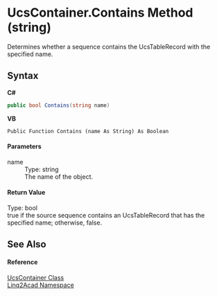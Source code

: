 # UcsContainer.Contains Method (string)
 

Determines whether a sequence contains the UcsTableRecord with the specified name.

## Syntax

**C#**<br />
``` C#
public bool Contains(string name)
```

**VB**<br />
``` VB
Public Function Contains (name As String) As Boolean
```


#### Parameters
<dl><dt>name</dt><dd>Type: string<br />The name of the object.</dd></dl>

#### Return Value
Type: bool<br />true if the source sequence contains an UcsTableRecord that has the specified name; otherwise, false.

## See Also


#### Reference
<a href="T_Linq2Acad_UcsContainer.md">UcsContainer Class</a><br /><a href="N_Linq2Acad.md">Linq2Acad Namespace</a><br />
